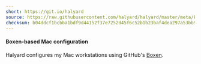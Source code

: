 ```yaml
---
short: https://git.io/halyard
source: https://raw.githubusercontent.com/halyard/halyard/master/meta/kickstart
checksum: b04ddcf1bcbba1bdf9d44152f37e7252d45f6c52b1b23baf4dea297a53bb9c5e
---
```

#### Boxen-based Mac configuration

Halyard configures my Mac workstations using GitHub's [Boxen](https://boxen.github.io).

